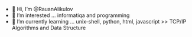 - 👋 Hi, I’m @RauanAlikulov
- 👀 I’m interested ... informatiqa and programming
- 🌱 I’m currently learning ... unix-shell, python, html, javascript >> TCP/IP
Algorithms and Data Structure

<!---
RauanAlikulov/RauanAlikulov is a ✨ special ✨ repository because its `README.md` (this file) appears on your GitHub profile.
You can click the Preview link to take a look at your changes.
--->
